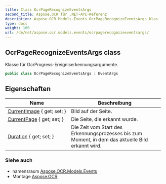```yaml
---
title: Class OcrPageRecognizeEventsArgs
second_title: Aspose.OCR für .NET-API-Referenz
description: Aspose.OCR.Models.Events.OcrPageRecognizeEventsArgs klas. Klasse für OcrProgressEreigniserkennungsargumente.
type: docs
weight: 160
url: /de/net/aspose.ocr.models.events/ocrpagerecognizeeventsargs/
---
```

## OcrPageRecognizeEventsArgs class

Klasse für OcrProgress-Ereigniserkennungsargumente.

```csharp
public class OcrPageRecognizeEventsArgs : EventArgs
```

## Eigenschaften

| Name | Beschreibung |
| --- | --- |
| [CurrentImage](../../aspose.ocr.models.events/ocrpagerecognizeeventsargs/currentimage/) { get; set; } | Bild auf der Seite. |
| [CurrentPage](../../aspose.ocr.models.events/ocrpagerecognizeeventsargs/currentpage/) { get; set; } | Die Seite, die erkannt wurde. |
| [Duration](../../aspose.ocr.models.events/ocrpagerecognizeeventsargs/duration/) { get; set; } | Die Zeit vom Start des Erkennungsprozesses bis zum Moment, in dem das aktuelle Bild erkannt wird. |

### Siehe auch

* namensraum [Aspose.OCR.Models.Events](../../aspose.ocr.models.events/)
* Montage [Aspose.OCR](../../)


